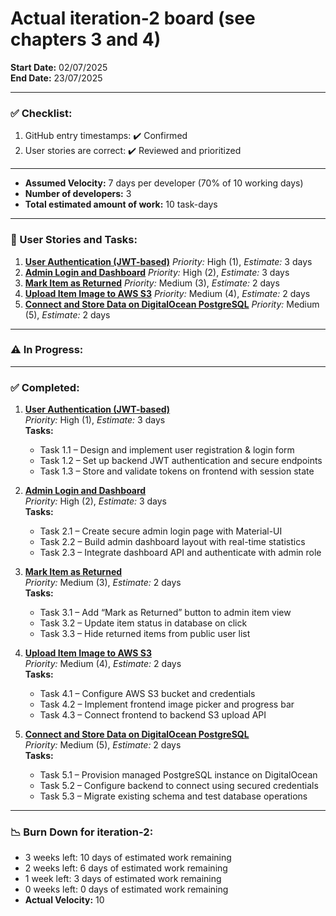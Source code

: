 # Actual iteration-2 board (see chapters 3 and 4)

**Start Date:** 02/07/2025  
**End Date:** 23/07/2025  

---

### ✅ Checklist:
1. GitHub entry timestamps: ✔️ Confirmed  
2. User stories are correct: ✔️ Reviewed and prioritized  

---

- **Assumed Velocity:** 7 days per developer (70% of 10 working days)  
- **Number of developers:** 3  
- **Total estimated amount of work:** 10 task-days  

---

### 📌 User Stories and Tasks:

1. **[User Authentication (JWT-based)](./user_stories/user_story_user_authentication.md)** *Priority:* High (1), *Estimate:* 3 days  
2. **[Admin Login and Dashboard](./user_stories/user_story_admin_login_dashboard.md)** *Priority:* High (2), *Estimate:* 3 days  
3. **[Mark Item as Returned](./user_stories/user_story_mark_item_returned.md)** *Priority:* Medium (3), *Estimate:* 2 days  
4. **[Upload Item Image to AWS S3](./user_stories/user_story_aws_s3_upload.md)** *Priority:* Medium (4), *Estimate:* 2 days  
5. **[Connect and Store Data on DigitalOcean PostgreSQL](./user_stories/user_story_digitalocean_storage.md)** *Priority:* Medium (5), *Estimate:* 2 days

---

### ⚠️ In Progress:

---

### ✅ Completed:

1. **[User Authentication (JWT-based)](./user_stories/user_story_user_authentication.md)**  
   *Priority:* High (1), *Estimate:* 3 days  
   **Tasks:**
   - Task 1.1 – Design and implement user registration & login form
   - Task 1.2 – Set up backend JWT authentication and secure endpoints
   - Task 1.3 – Store and validate tokens on frontend with session state

2. **[Admin Login and Dashboard](./user_stories/user_story_admin_login_dashboard.md)**  
   *Priority:* High (2), *Estimate:* 3 days  
   **Tasks:**
   - Task 2.1 – Create secure admin login page with Material-UI
   - Task 2.2 – Build admin dashboard layout with real-time statistics
   - Task 2.3 – Integrate dashboard API and authenticate with admin role

3. **[Mark Item as Returned](./user_stories/user_story_mark_item_returned.md)**  
   *Priority:* Medium (3), *Estimate:* 2 days  
   **Tasks:**
   - Task 3.1 – Add “Mark as Returned” button to admin item view
   - Task 3.2 – Update item status in database on click
   - Task 3.3 – Hide returned items from public user list

4. **[Upload Item Image to AWS S3](./user_stories/user_story_aws_s3_upload.md)**  
   *Priority:* Medium (4), *Estimate:* 2 days  
   **Tasks:**
   - Task 4.1 – Configure AWS S3 bucket and credentials
   - Task 4.2 – Implement frontend image picker and progress bar
   - Task 4.3 – Connect frontend to backend S3 upload API

5. **[Connect and Store Data on DigitalOcean PostgreSQL](./user_stories/user_story_digitalocean_storage.md)**  
   *Priority:* Medium (5), *Estimate:* 2 days  
   **Tasks:**
   - Task 5.1 – Provision managed PostgreSQL instance on DigitalOcean
   - Task 5.2 – Configure backend to connect using secured credentials
   - Task 5.3 – Migrate existing schema and test database operations

---

### 📉 Burn Down for iteration-2:
- 3 weeks left: 10 days of estimated work remaining  
- 2 weeks left: 6 days of estimated work remaining  
- 1 week left: 3 days of estimated work remaining  
- 0 weeks left: 0 days of estimated work remaining  
- **Actual Velocity:** 10

